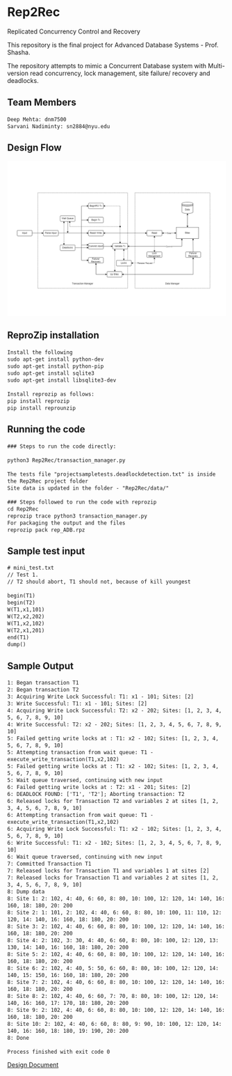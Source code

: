 # Rep2Rec
Replicated Concurrency Control and Recovery

This repository is the final project for Advanced Database Systems - Prof. Shasha.

The repository attempts to mimic a Concurrent Database system with 
Multi-version read concurrency, lock management, site failure/ recovery and deadlocks.

## Team Members
```angular2html
Deep Mehta: dnm7500
Sarvani Nadiminty: sn2884@nyu.edu
```

## Design Flow

![Design Document](./Literature/Design.png)

## ReproZip installation
```angular2html
Install the following
sudo apt-get install python-dev 
sudo apt-get install python-pip 
sudo apt-get install sqlite3
sudo apt-get install libsqlite3-dev

Install reprozip as follows:
pip install reprozip
pip install reprounzip
```

## Running the code
```angular2html
### Steps to run the code directly:

python3 Rep2Rec/transaction_manager.py

The tests file "projectsampletests.deadlockdetection.txt" is inside the Rep2Rec project folder
Site data is updated in the folder - "Rep2Rec/data/"

### Steps followed to run the code with reprozip
cd Rep2Rec
reprozip trace python3 transaction_manager.py
For packaging the output and the files
reprozip pack rep_ADB.rpz

```

## Sample test input

```angular2html
# mini_test.txt
// Test 1.
// T2 should abort, T1 should not, because of kill youngest

begin(T1)
begin(T2)
W(T1,x1,101)
W(T2,x2,202)
W(T1,x2,102)
W(T2,x1,201)
end(T1)
dump()
```

## Sample Output

```angular2html
1: Began transaction T1
2: Began transaction T2
3: Acquiring Write Lock Successful: T1: x1 - 101; Sites: [2]
3: Write Successful: T1: x1 - 101; Sites: [2]
4: Acquiring Write Lock Successful: T2: x2 - 202; Sites: [1, 2, 3, 4, 5, 6, 7, 8, 9, 10]
4: Write Successful: T2: x2 - 202; Sites: [1, 2, 3, 4, 5, 6, 7, 8, 9, 10]
5: Failed getting write locks at : T1: x2 - 102; Sites: [1, 2, 3, 4, 5, 6, 7, 8, 9, 10]
5: Attempting transaction from wait queue: T1 - execute_write_transaction(T1,x2,102)
5: Failed getting write locks at : T1: x2 - 102; Sites: [1, 2, 3, 4, 5, 6, 7, 8, 9, 10]
5: Wait queue traversed, continuing with new input
6: Failed getting write locks at : T2: x1 - 201; Sites: [2]
6: DEADLOCK FOUND: ['T1', 'T2']; Aborting transaction: T2
6: Released locks for Transaction T2 and variables 2 at sites [1, 2, 3, 4, 5, 6, 7, 8, 9, 10] 
6: Attempting transaction from wait queue: T1 - execute_write_transaction(T1,x2,102)
6: Acquiring Write Lock Successful: T1: x2 - 102; Sites: [1, 2, 3, 4, 5, 6, 7, 8, 9, 10]
6: Write Successful: T1: x2 - 102; Sites: [1, 2, 3, 4, 5, 6, 7, 8, 9, 10]
6: Wait queue traversed, continuing with new input
7: Committed Transaction T1
7: Released locks for Transaction T1 and variables 1 at sites [2] 
7: Released locks for Transaction T1 and variables 2 at sites [1, 2, 3, 4, 5, 6, 7, 8, 9, 10] 
8: Dump data
8: Site 1: 2: 102, 4: 40, 6: 60, 8: 80, 10: 100, 12: 120, 14: 140, 16: 160, 18: 180, 20: 200
8: Site 2: 1: 101, 2: 102, 4: 40, 6: 60, 8: 80, 10: 100, 11: 110, 12: 120, 14: 140, 16: 160, 18: 180, 20: 200
8: Site 3: 2: 102, 4: 40, 6: 60, 8: 80, 10: 100, 12: 120, 14: 140, 16: 160, 18: 180, 20: 200
8: Site 4: 2: 102, 3: 30, 4: 40, 6: 60, 8: 80, 10: 100, 12: 120, 13: 130, 14: 140, 16: 160, 18: 180, 20: 200
8: Site 5: 2: 102, 4: 40, 6: 60, 8: 80, 10: 100, 12: 120, 14: 140, 16: 160, 18: 180, 20: 200
8: Site 6: 2: 102, 4: 40, 5: 50, 6: 60, 8: 80, 10: 100, 12: 120, 14: 140, 15: 150, 16: 160, 18: 180, 20: 200
8: Site 7: 2: 102, 4: 40, 6: 60, 8: 80, 10: 100, 12: 120, 14: 140, 16: 160, 18: 180, 20: 200
8: Site 8: 2: 102, 4: 40, 6: 60, 7: 70, 8: 80, 10: 100, 12: 120, 14: 140, 16: 160, 17: 170, 18: 180, 20: 200
8: Site 9: 2: 102, 4: 40, 6: 60, 8: 80, 10: 100, 12: 120, 14: 140, 16: 160, 18: 180, 20: 200
8: Site 10: 2: 102, 4: 40, 6: 60, 8: 80, 9: 90, 10: 100, 12: 120, 14: 140, 16: 160, 18: 180, 19: 190, 20: 200
8: Done

Process finished with exit code 0

```

[Design Document](./Literature/Document.pdf)
